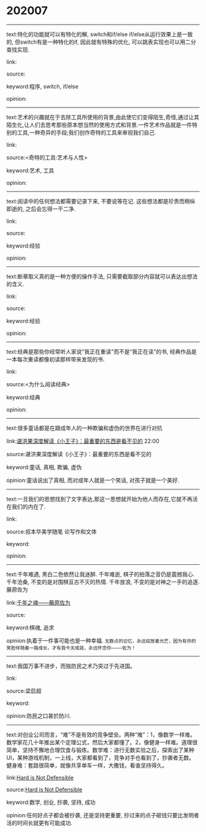 # 202007

---

text:特化的功能就可以有特化的解, switch和if/else if/else从运行效果上是一致的, 但switch有是一种特化的if, 因此就有特殊的优化, 可以跳表实现也可以用二分查找实现.

link:

source:

keyword:程序, switch, if/else

opinion:

---

text:艺术的兴趣就在于去除工具所使用的背景,由此使它们变得陌生,奇怪,通过让其陌生化,让人们去思考那些原本想当然的使用方式和背景.一件艺术作品就是一件特别的工具,一种奇异的手段;我们创作奇特的工具来审视我们自己.

link:

source:<奇特的工具:艺术与人性\>

keyword:艺术, 工具

opinion:

---

text:阅读中的任何想法都需要记录下来, 不要说等在记. 这些想法都是珍贵而稍纵即逝的, 之后会忘得一干二净.

link:

source:

keyword:经验

opinion:

---

text:断章取义真的是一种方便的操作手法, 只需要截取部分内容就可以表达出想法的含义.

link:

source:

keyword:经验

opinion:

---

text:经典是那些你经常听人家说"我正在重读"而不是“我正在读”的书, 经典作品是一本每次重读都像初读那样带来发现的书.

link:

source:<为什么阅读经典>

keyword:经典

opinion:

---

text:很多童话都是在跟成年人的一种欺骗和虚伪的世界在进行对抗

link:[谌洪果深度解读《小王子》：最重要的东西是看不见的](https://youtu.be/lW88QilMOD4) 22:00

source:谌洪果深度解读《小王子》：最重要的东西是看不见的

keyword:童话, 真相, 欺骗, 虚伪

opinion:童话说出了真相, 而对成年人就是一个笑话, 对孩子就是一个美好.

---

text:一旦我们的思想找到了文字表达,那这一思想就开始为他人而存在,它就不再活在我们的内在了.

link:

source:叔本华美学随笔 论写作和文体

keyword:

opinion:

---

text:千年难遇, 黑白二色依然让我迷醉. 千年难逝, 棋子的拍落之音仍是震撼我心. 千年沧桑, 不变的是对围棋亘古不灭的热情. 千年放浪, 不变的是对神之一手的追逐. 藤原佐为

link:[千年之魂——藤原佐为](https://www.bilibili.com/video/BV12t411e7yA/)

source:

keyword:棋魂, 追求

opinion:执着于一件事可能也是一种幸福. `无数点的记忆，永远绽放着光芒，因为有你的笑脸伴随着一路成长，才有我今天成就，永远怀念你————佐为！`

---

text:我国万事不进步，而独防民之术乃突过于先进国。

link:

source:梁启超

keyword:

opinion:防民之口甚於防川.

---

text:对创业公司而言，“难”不是有效的竞争壁垒。两种“难”：1，像数学一样难。数学家花几十年推出某个定理公式，然后大家都懂了。2，像健身一样难。道理很简单，坚持不懈地合理饮食与锻炼。数学难：进行无数实验之后，探索出了某种 UI，某种游戏机制，一上线，大家都看到了，竞争对手也看到了，抄袭者无数。健身难：套路很简单，就像共享单车一样，大撒钱，看谁坚持得久。

link:[Hard is Not Defensible](https://www.alexcrompton.com/blog/2017/05/26/hard-is-not-defensible)

source:[Hard is Not Defensible](https://wanqu.co/a/7527/hard-is-not-defensible/)

keyword:数学, 创业, 抄袭, 坚持, 成功

opinion:任何好点子都会被抄袭, 还是坚持更重要, 抄过来的点子砸钱只要比发明者活的时间长就更有可能成功.


